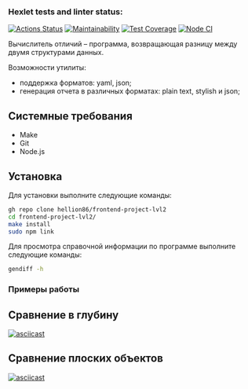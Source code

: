 ### Hexlet tests and linter status:
[![Actions Status](https://github.com/hellion86/frontend-project-lvl2/workflows/hexlet-check/badge.svg)](https://github.com/hellion86/frontend-project-lvl2/actions)
[![Maintainability](https://api.codeclimate.com/v1/badges/a07a5c3b664fee55e4e1/maintainability)](https://codeclimate.com/github/hellion86/frontend-project-lvl2/maintainability)
[![Test Coverage](https://api.codeclimate.com/v1/badges/a07a5c3b664fee55e4e1/test_coverage)](https://codeclimate.com/github/hellion86/frontend-project-lvl2/test_coverage)
[![Node CI](https://github.com/hellion86/frontend-project-lvl2/workflows/linter-test/badge.svg)](https://github.com/hellion86/frontend-project-lvl2/actions)

Вычислитель отличий – программа, возвращающая разницу между двумя структурами данных. 

Возможности утилиты:
- поддержка форматов: yaml, json;
- генерация отчета в различных форматах: plain text, stylish и json;

## Системные требования

 - Make
 - Git
 - Node.js

## Установка

Для установки выполните следующие команды:

```bash
gh repo clone hellion86/frontend-project-lvl2
cd frontend-project-lvl2/
make install
sudo npm link
```

Для просмотра справочной информации по программе выполните следующие команды:

```bash
gendiff -h
```
### Примеры работы
## Сравнение в глубину
[![asciicast](https://asciinema.org/a/aqAmNrPN7SBGNEtEVmwx15NTq.svg)](https://asciinema.org/a/aqAmNrPN7SBGNEtEVmwx15NTq)

## Сравнение плоских объектов
[![asciicast](https://asciinema.org/a/9O6KXdLquyzYtVTUz77vuew1i.svg)](https://asciinema.org/a/9O6KXdLquyzYtVTUz77vuew1i)
